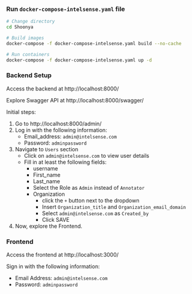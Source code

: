 ### Run `docker-compose-intelsense.yaml` file

```sh
# Change directory
cd Shoonya

# Build images
docker-compose -f docker-compose-intelsense.yaml build --no-cache

# Run containers
docker-compose -f docker-compose-intelsense.yaml up -d
```


### Backend Setup
Access the backend at http://localhost:8000/

Explore Swagger API at http://localhost:8000/swagger/

Initial steps:

1. Go to http://localhost:8000/admin/
2. Log in with the following information:
    - Email_address: `admin@intelsense.com`
    - Password: `adminpassword`
3. Navigate to `Users` section
   - Click on `admin@intelsense.com` to view user details
   - Fill in at least the following fields:
        - username
        - First_name
        - Last_name
        - Select the Role as `Admin` instead of `Annotator`
        - Organization 
            - click the `+` button next to the dropdown
            - Insert `Organization_title` and `Organization_email_domain`
            - Select `admin@intelsense.com` as `Created_by` 
            - Click SAVE
4. Now, explore the Frontend.

### Frontend
Access the frontend at http://localhost:3000/

Sign in with the following information:
   - Email Address: `admin@intelsense.com`
   - Password: `adminpassword`


